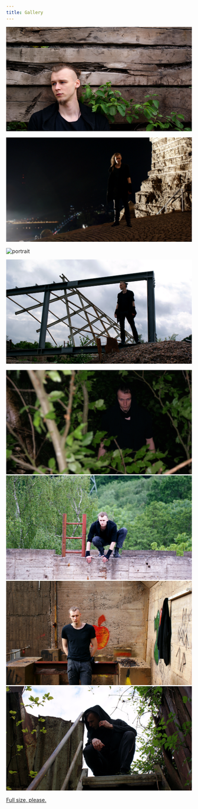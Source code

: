 ```yaml
---
title: Gallery
---
```


![portrait](assets/img/DSC02536.JPG)  

<div style="text-align: left"> <img src="assets/img/DSC02774.JPG" /> </div>

![portrait](assets/img/DSC02508.PG)


![portrait](assets/img/DSC02485.JPG)  

![portrait](assets/img/DSC02739.JPG)  
![portrait](assets/img/DSC02550.JPG)  
![portrait](assets/img/DSC02669.JPG)  
![portrait](assets/img/DSC02680.JPG)  
  
[Full size, please.]()
